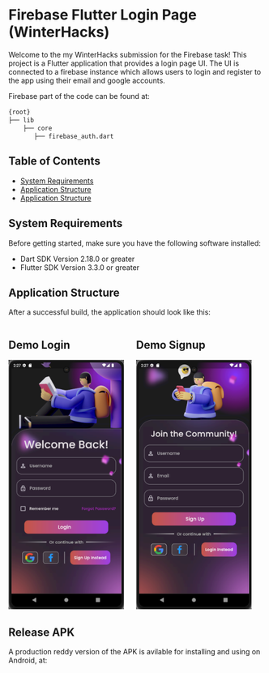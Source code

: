 # Firebase Flutter Login Page (WinterHacks)

Welcome to the my WinterHacks submission for the Firebase task! This project is a Flutter application that provides a login page UI. The UI is connected to a firebase instance which allows users to login and register to the app using their email and google accounts.

Firebase part of the code can be found at:
```
{root}
├── lib                                
    ├── core
       ├── firebase_auth.dart         
```

## Table of Contents
- [System Requirements](#system-requirements)
- [Application Structure](#application-structure)
- [Application Structure](#application-structure)

## System Requirements

Before getting started, make sure you have the following software installed:

- Dart SDK Version 2.18.0 or greater
- Flutter SDK Version 3.3.0 or greater

## Application Structure

After a successful build, the application should look like this:

<div style="display: flex;">
    <div style="flex: 50%;">
        <h2>Demo Login</h2>
        <img src="assets/images/Demo_Login.png" alt="Demo Login" />
    </div>
    <div style="flex: 50%;">
        <h2>Demo Signup</h2>
        <img src="assets/images/Demo_Signup.png" alt="Demo Signup" />
    </div>
</div>

## Release APK
A production reddy version of the APK is avilable for installing and using on Android, at:


